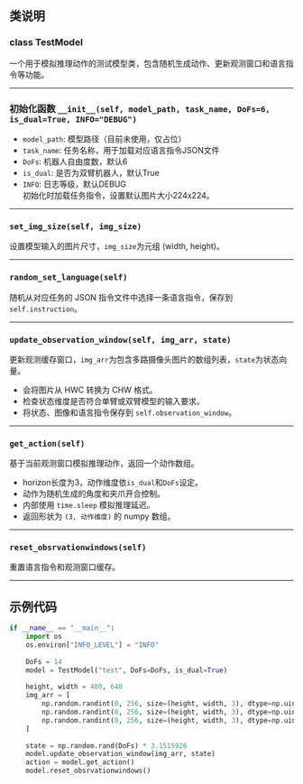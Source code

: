 ## 类说明

### class TestModel
一个用于模拟推理动作的测试模型类，包含随机生成动作、更新观测窗口和语言指令等功能。

---

### 初始化函数 `__init__(self, model_path, task_name, DoFs=6, is_dual=True, INFO="DEBUG")`
- `model_path`: 模型路径（目前未使用，仅占位）
- `task_name`: 任务名称，用于加载对应语言指令JSON文件
- `DoFs`: 机器人自由度数，默认6
- `is_dual`: 是否为双臂机器人，默认True
- `INFO`: 日志等级，默认DEBUG  
初始化时加载任务指令，设置默认图片大小224x224。

---

### `set_img_size(self, img_size)`
设置模型输入的图片尺寸，`img_size`为元组 (width, height)。

---

### `random_set_language(self)`
随机从对应任务的 JSON 指令文件中选择一条语言指令，保存到 `self.instruction`。

---

### `update_observation_window(self, img_arr, state)`
更新观测缓存窗口，`img_arr`为包含多路摄像头图片的数组列表，`state`为状态向量。  
- 会将图片从 HWC 转换为 CHW 格式。  
- 检查状态维度是否符合单臂或双臂模型的输入要求。  
- 将状态、图像和语言指令保存到 `self.observation_window`。

---

### `get_action(self)`
基于当前观测窗口模拟推理动作，返回一个动作数组。  
- horizon长度为3，动作维度依`is_dual`和`DoFs`设定。  
- 动作为随机生成的角度和夹爪开合控制。  
- 内部使用 `time.sleep` 模拟推理延迟。  
- 返回形状为 `(3, 动作维度)` 的 numpy 数组。

---

### `reset_obsrvationwindows(self)`
重置语言指令和观测窗口缓存。

---

## 示例代码

```python
if __name__ == "__main__":
    import os
    os.environ["INFO_LEVEL"] = "INFO"
    
    DoFs = 14
    model = TestModel("test", DoFs=DoFs, is_dual=True)
    
    height, width = 480, 640
    img_arr = [
        np.random.randint(0, 256, size=(height, width, 3), dtype=np.uint8),
        np.random.randint(0, 256, size=(height, width, 3), dtype=np.uint8),
        np.random.randint(0, 256, size=(height, width, 3), dtype=np.uint8)
    ]
    
    state = np.random.rand(DoFs) * 3.1515926
    model.update_observation_window(img_arr, state)
    action = model.get_action()
    model.reset_obsrvationwindows()
